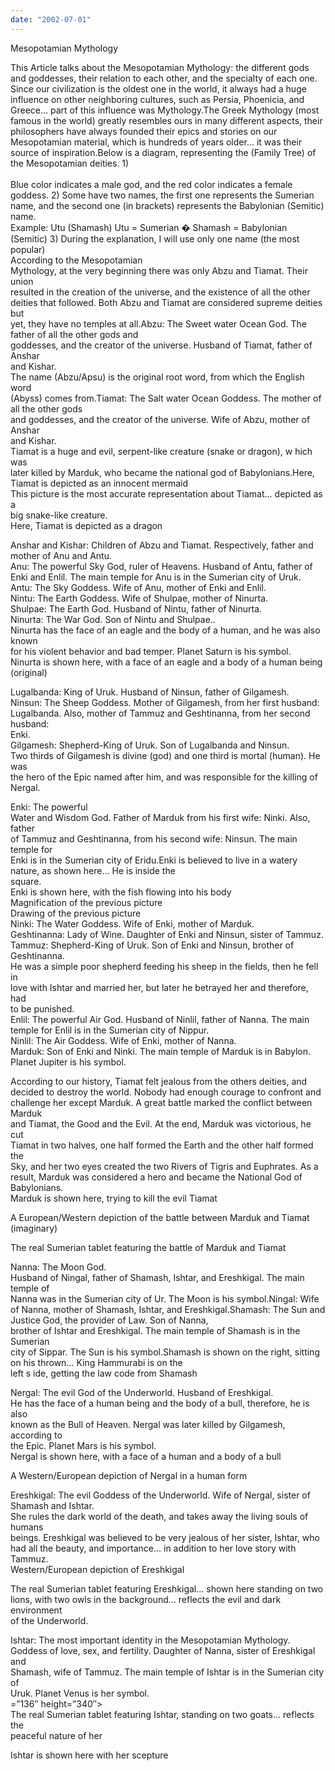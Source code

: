 ```yaml
---
date: "2002-07-01"
---
```


Mesopotamian Mythology

This Article talks about the Mesopotamian Mythology: the different gods and goddesses, their relation to each other, and the specialty of each one. Since our civilization is the oldest one in the world, it always had a huge influence on other neighboring cultures, such as Persia, Phoenicia, and Greece… part of this influence was Mythology.The Greek Mythology (most famous in the world) greatly resembles ours in many different aspects, their philosophers have always founded their epics and stories on our Mesopotamian material, which is hundreds of years older… it was their source of inspiration.Below is a diagram, representing the (Family Tree) of the Mesopotamian deities. 1)  
[](https://www.flickr.com/photos/shahrayar/4291650660/ "mythology_mod by lnyousif, on Flickr")  
Blue color indicates a male god, and the red color indicates a female goddess. 2) Some have two names, the first one represents the Sumerian name, and the second one (in brackets) represents the Babylonian (Semitic) name.  
Example: Utu (Shamash) Utu = Sumerian � Shamash = Babylonian (Semitic) 3) During the explanation, I will use only one name (the most popular)  
According to the Mesopotamian  
Mythology, at the very beginning there was only Abzu and Tiamat. Their union  
resulted in the creation of the universe, and the existence of all the other  
deities that followed. Both Abzu and Tiamat are considered supreme deities but  
yet, they have no temples at all.Abzu: The Sweet water Ocean God. The father of all the other gods and  
goddesses, and the creator of the universe. Husband of Tiamat, father of Anshar  
and Kishar.  
The name (Abzu/Apsu) is the original root word, from which the English word  
(Abyss) comes from.Tiamat: The Salt water Ocean Goddess. The mother of all the other gods  
and goddesses, and the creator of the universe. Wife of Abzu, mother of Anshar  
and Kishar.  
Tiamat is a huge and evil, serpent-like creature (snake or dragon), w hich was  
later killed by Marduk, who became the national god of Babylonians.Here, Tiamat is depicted as an innocent mermaid  
This picture is the most accurate representation about Tiamat… depicted as a  
big snake-like creature.  
Here, Tiamat is depicted as a dragon  
  
Anshar and Kishar: Children of Abzu and Tiamat. Respectively, father and  
mother of Anu and Antu.  
Anu: The powerful Sky God, ruler of Heavens. Husband of Antu, father of  
Enki and Enlil. The main temple for Anu is in the Sumerian city of Uruk.  
Antu: The Sky Goddess. Wife of Anu, mother of Enki and Enlil.  
Nintu: The Earth Goddess. Wife of Shulpae, mother of Ninurta.  
Shulpae: The Earth God. Husband of Nintu, father of Ninurta.  
Ninurta: The War God. Son of Nintu and Shulpae..  
Ninurta has the face of an eagle and the body of a human, and he was also known  
for his violent behavior and bad temper. Planet Saturn is his symbol.  
Ninurta is shown here, with a face of an eagle and a body of a human being  
(original)  
  
Lugalbanda: King of Uruk. Husband of Ninsun, father of Gilgamesh.  
Ninsun: The Sheep Goddess. Mother of Gilgamesh, from her first husband:  
Lugalbanda. Also, mother of Tammuz and Geshtinanna, from her second husband:  
Enki.  
Gilgamesh: Shepherd-King of Uruk. Son of Lugalbanda and Ninsun.  
Two thirds of Gilgamesh is divine (god) and one third is mortal (human). He was  
the hero of the Epic named after him, and was responsible for the killing of  
Nergal.  
  
  
Enki: The powerful  
Water and Wisdom God. Father of Marduk from his first wife: Ninki. Also, father  
of Tammuz and Geshtinanna, from his second wife: Ninsun. The main temple for  
Enki is in the Sumerian city of Eridu.Enki is believed to live in a watery nature, as shown here… He is inside the  
square.  
Enki is shown here, with the fish flowing into his body  
Magnification of the previous picture  
Drawing of the previous picture  
Ninki: The Water Goddess. Wife of Enki, mother of Marduk.  
Geshtinanna: Lady of Wine. Daughter of Enki and Ninsun, sister of Tammuz.  
Tammuz: Shepherd-King of Uruk. Son of Enki and Ninsun, brother of  
Geshtinanna.  
He was a simple poor shepherd feeding his sheep in the fields, then he fell in  
love with Ishtar and married her, but later he betrayed her and therefore, had  
to be punished.  
Enlil: The powerful Air God. Husband of Ninlil, father of Nanna. The main  
temple for Enlil is in the Sumerian city of Nippur.  
Ninlil: The Air Goddess. Wife of Enki, mother of Nanna.  
Marduk: Son of Enki and Ninki. The main temple of Marduk is in Babylon.  
Planet Jupiter is his symbol.  
  
  
  
According to our history, Tiamat felt jealous from the others deities, and  
decided to destroy the world. Nobody had enough courage to confront and  
challenge her except Marduk. A great battle marked the conflict between Marduk  
and Tiamat, the Good and the Evil. At the end, Marduk was victorious, he cut  
Tiamat in two halves, one half formed the Earth and the other half formed the  
Sky, and her two eyes created the two Rivers of Tigris and Euphrates. As a  
result, Marduk was considered a hero and became the National God of Babylonians.  
Marduk is shown here, trying to kill the evil Tiamat  
  
A European/Western depiction of the battle between Marduk and Tiamat (imaginary)  
  
The real Sumerian tablet featuring the battle of Marduk and Tiamat  
  
Nanna: The Moon God.  
Husband of Ningal, father of Shamash, Ishtar, and Ereshkigal. The main temple of  
Nanna was in the Sumerian city of Ur. The Moon is his symbol.Ningal: Wife of Nanna, mother of Shamash, Ishtar, and Ereshkigal.Shamash: The Sun and Justice God, the provider of Law. Son of Nanna,  
brother of Ishtar and Ereshkigal. The main temple of Shamash is in the Sumerian  
city of Sippar. The Sun is his symbol.Shamash is shown on the right, sitting on his thrown… King Hammurabi is on the  
left s ide, getting the law code from Shamash  
  
Nergal: The evil God of the Underworld. Husband of Ereshkigal.  
He has the face of a human being and the body of a bull, therefore, he is also  
known as the Bull of Heaven. Nergal was later killed by Gilgamesh, according to  
the Epic. Planet Mars is his symbol.  
Nergal is shown here, with a face of a human and a body of a bull  
  
A Western/European depiction of Nergal in a human form  
  
Ereshkigal: The evil Goddess of the Underworld. Wife of Nergal, sister of  
Shamash and Ishtar.  
She rules the dark world of the death, and takes away the living souls of humans  
beings. Ereshkigal was believed to be very jealous of her sister, Ishtar, who  
had all the beauty, and importance… in addition to her love story with Tammuz.  
Western/European depiction of Ereshkigal  
  
The real Sumerian tablet featuring Ereshkigal… shown here standing on two  
lions, with two owls in the background… reflects the evil and dark environment  
of the Underworld.  
  
Ishtar: The most important identity in the Mesopotamian Mythology.  
Goddess of love, sex, and fertility. Daughter of Nanna, sister of Ereshkigal and  
Shamash, wife of Tammuz. The main temple of Ishtar is in the Sumerian city of  
Uruk. Planet Venus is her symbol.  
\=”136″ height=”340″>  
The real Sumerian tablet featuring Ishtar, standing on two goats… reflects the  
peaceful nature of her  
  
Ishtar is shown here with her scepture
